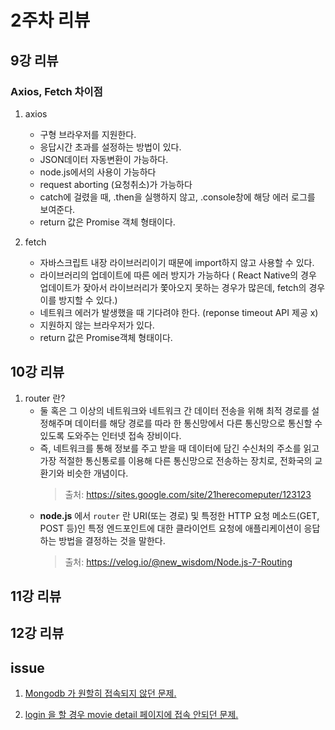 # 2주차 리뷰

## 9강 리뷰
### Axios, Fetch 차이점
1. axios
   - 구형 브라우저를 지원한다.
   - 응답시간 초과를 설정하는 방법이 있다.
   - JSON데이터 자동변환이 가능하다.
   - node.js에서의 사용이 가능하다
   - request aborting (요청취소)가 가능하다
   - catch에 걸렸을 때, .then을 실행하지 않고, .console창에 해당 에러 로그를 보여준다.
   - return 값은 Promise 객체 형태이다.


2. fetch
   - 자바스크립트 내장 라이브러리이기 때문에 import하지 않고 사용할 수 있다.
   - 라이브러리의 업데이트에 따른 에러 방지가 가능하다 ( React Native의 경우 업데이트가 잦아서 라이브러리가 쫓아오지 못하는 경우가 많은데, fetch의 경우 이를 방지할 수 있다.)
   - 네트워크 에러가 발생했을 때 기다려야 한다. (reponse timeout API 제공 x)
   - 지원하지 않는 브라우저가 있다.
   - return 값은 Promise객체 형태이다.
   
## 10강 리뷰

1. router 란?
   - 둘 혹은 그 이상의 네트워크와 네트워크 간 데이터 전송을 위해 최적 경로를 설정해주며 데이터를 해당 경로를 따라 한 통신망에서 다른 통신망으로 통신할 수 있도록 도와주는 인터넷 접속 장비이다.
   - 즉, 네트워크를 통해 정보를 주고 받을 때 데이터에 담긴 수신처의 주소를 읽고 가장 적절한 통신통로를 이용해 다른 통신망으로 전송하는 장치로, 전화국의 교환기와 비슷한 개념이다.
     > 출처: https://sites.google.com/site/21herecomeputer/123123
   - **node.js** 에서 `router` 란 URI(또는 경로) 및 특정한 HTTP 요청 메소드(GET, POST 등)인 특정 엔드포인트에 대한 클라이언트 요청에 애플리케이션이 응답하는 방법을 결정하는 것을 말한다. 
     > 출처: https://velog.io/@new_wisdom/Node.js-7-Routing
   

## 11강 리뷰

## 12강 리뷰

## issue

1. [Mongodb 가 원할히 접속되지 않던 문제.](https://github.com/inflearn-react-study/movie-site/issues/2)

2. [login 을 할 경우 movie detail 페이지에 접속 안되던 문제.](https://github.com/inflearn-react-study/movie-site/issues/3)
   